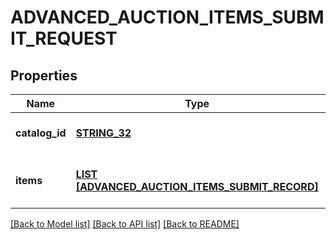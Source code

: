 # ADVANCED_AUCTION_ITEMS_SUBMIT_REQUEST

## Properties
Name | Type | Description | Notes
------------ | ------------- | ------------- | -------------
**catalog_id** | [**STRING_32**](STRING_32.md) | Catalog id pertaining to all items | [default to null]
**items** | [**LIST [ADVANCED_AUCTION_ITEMS_SUBMIT_RECORD]**](AdvancedAuctionItemsSubmitRecord.md) | Array of item bid option operations | [default to null]

[[Back to Model list]](../README.md#documentation-for-models) [[Back to API list]](../README.md#documentation-for-api-endpoints) [[Back to README]](../README.md)


